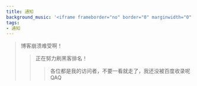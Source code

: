 ```yaml
---
title: 通知
background_music: '<iframe frameborder="no" border="0" marginwidth="0" marginheight="0" width=100% height=430 src="//music.163.com/outchain/player?type=2&id=29207835&auto=1&height=32"></iframe>'
tags:
- 通知
---
```


>博客崩溃难受啊！
>>正在努力刷黑客排名！
>>>各位都是我的访问者，不要一看就走了，我还没被百度收录呢QAQ
<script src="https://utteranc.es/client.js"
        repo="2398954487/pinlunchucun"
        issue-term="pathname"
        theme="icy-dark"
        crossorigin="anonymous"
        async>
</script>
